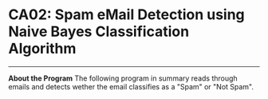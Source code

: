 # CA02: Spam eMail Detection using Naive Bayes Classification Algorithm
____________________________________________________________
**About the Program**
The following program in summary reads through emails and detects wether the email classifies as a "Spam" or "Not Spam". 
